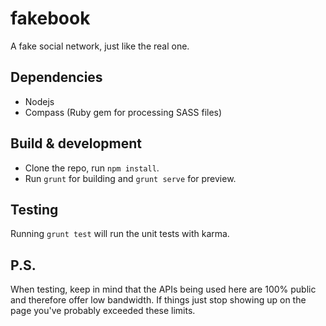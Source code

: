 # fakebook

A fake social network, just like the real one.

## Dependencies

- Nodejs
- Compass (Ruby gem for processing SASS files)

## Build & development

- Clone the repo, run `npm install`.
- Run `grunt` for building and `grunt serve` for preview.

## Testing

Running `grunt test` will run the unit tests with karma.

## P.S.

When testing, keep in mind that the APIs being used here are 100% public and therefore offer low bandwidth. 
If things just stop showing up on the page you've probably exceeded these limits.
